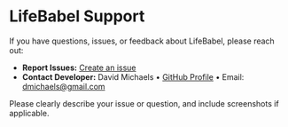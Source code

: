 # LifeBabel Support

If you have questions, issues, or feedback about LifeBabel, please reach out:

- **Report Issues:** [Create an issue](https://github.com/dmichaels/LifeBabel/issues/new)
- **Contact Developer:** David Michaels • [GitHub Profile](https://github.com/dmichaels) • Email: dmichaels@gmail.com

Please clearly describe your issue or question, and include screenshots if applicable.
